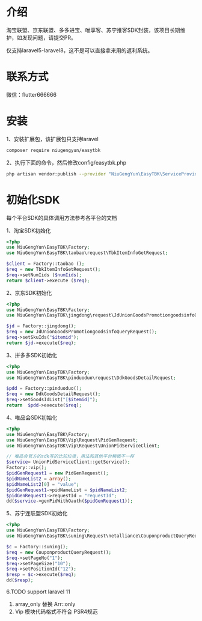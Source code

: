 # 介绍

淘宝联盟、京东联盟、多多进宝、唯享客、苏宁推客SDK封装，该项目长期维护，如发现问题，请提交PR。

仅支持laravel5-laravel8，这不是可以直接拿来用的返利系统。


# 联系方式

微信：flutter666666




# 安装
1、安装扩展包，该扩展包只支持laravel

```bash
composer require niugengyun/easytbk
```


2、执行下面的命令，然后修改config/easytbk.php

```bash
php artisan vendor:publish --provider "NiuGengYun\EasyTBK\ServiceProvider"
```

# 初始化SDK
每个平台SDK的具体调用方法参考各平台的文档

1、淘宝SDK初始化

```php
<?php
use NiuGengYun\EasyTBK\Factory;
use NiuGengYun\EasyTBK\taobao\request\TbkItemInfoGetRequest;

$client = Factory::taobao ();
$req = new TbkItemInfoGetRequest();
$req->setNumIids ($numIids);
return $client->execute ($req);
```

2、京东SDK初始化

```php
<?php
use NiuGengYun\EasyTBK\Factory;
use NiuGengYun\EasyTBK\jingdong\request\JdUnionGoodsPromotiongoodsinfoQueryRequest;

$jd = Factory::jingdong();
$req = new JdUnionGoodsPromotiongoodsinfoQueryRequest();
$req->setSkuIds("$itemid");
return $jd->execute($req);
```

3、拼多多SDK初始化

```php
<?php
use NiuGengYun\EasyTBK\Factory;
use NiuGengYun\EasyTBK\pinduoduo\request\DdkGoodsDetailRequest;

$pdd = Factory::pinduoduo();
$req = new DdkGoodsDetailRequest();
$req->setGoodsIdList("[$itemid]");
return  $pdd->execute($req);
```

4、唯品会SDK初始化
```php
<?php
use NiuGengYun\EasyTBK\Factory;
use NiuGengYun\EasyTBK\Vip\Request\PidGenRequest;
use NiuGengYun\EasyTBK\Vip\Request\UnionPidServiceClient;

// 唯品会官方的sdk写的比较垃圾，用法和其他平台稍微不一样
$service= UnionPidServiceClient::getService();
Factory::vip();
$pidGenRequest1 = new PidGenRequest();
$pidNameList2 = array();
$pidNameList2[0] = "value";
$pidGenRequest1->pidNameList = $pidNameList2;
$pidGenRequest1->requestId = "requestId";
dd($service->genPidWithOauth($pidGenRequest1));
```

5、苏宁连联盟SDK初始化

```php
<?php
use NiuGengYun\EasyTBK\Factory;
use NiuGengYun\EasyTBK\suning\Request\netalliance\CouponproductQueryRequest;

$c = Factory::suning();
$req = new CouponproductQueryRequest();
$req->setPageNo("1");
$req->setPageSize("10");
$req->setPositionId("12");
$resp = $c->execute($req);
dd($resp);
```

6.TODO
support laravel 11
1. array_only 替换 Arr::only
2. Vip 模块代码格式不符合 PSR4规范
